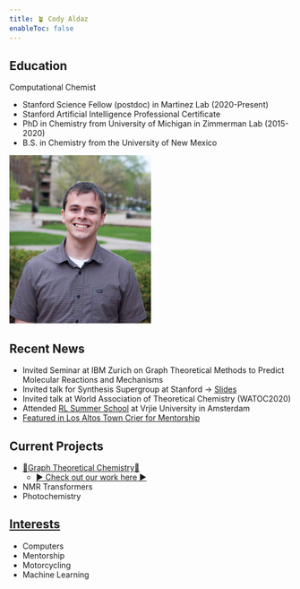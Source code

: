 ```yaml
---
title: 🪴 Cody Aldaz
enableToc: false
---
```


## Education
Computational Chemist <br>
- Stanford Science Fellow (postdoc) in Martinez Lab (2020-Present) <br>
- Stanford Artificial Intelligence Professional Certificate
- PhD in Chemistry from University of Michigan in Zimmerman Lab (2015-2020) <br>
- B.S. in Chemistry from the University of New Mexico <br>

![me](codyaldaz.png)

## Recent News
- Invited Seminar at IBM Zurich on Graph Theoretical Methods to Predict Molecular Reactions and Mechanisms <br>
- Invited talk for Synthesis Supergroup at Stanford -> [Slides]() <br>
- Invited talk at World Association of Theoretical Chemistry (WATOC2020) <br>
- Attended [RL Summer School](https://rlsummerschool.com) at Vrjie University in Amsterdam 
- [Featured in Los Altos Town Crier for Mentorship](https://www.losaltosonline.com/schools/science-learning-institute-offers-internships-with-pathway-to-stem/article_8056c754-b564-11ec-ad82-4b544bbeb2ef.html)

## Current Projects
- [🔗Graph Theoretical Chemistry🔗](https://mtzgroup.github.io/retropath-web/)
    - [▶️ Check out our work here ▶️](https://youtu.be/L-8zXFInrOc)
- NMR Transformers 
- Photochemistry

## [Interests](notes/Interests.md)
- Computers
- Mentorship
- Motorcycling
- Machine Learning





